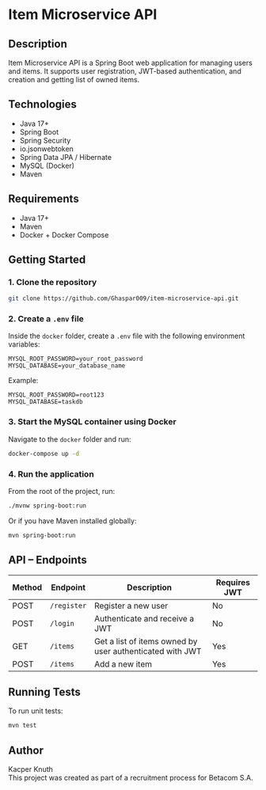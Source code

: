 # Item Microservice API

## Description

Item Microservice API is a Spring Boot web application for managing users and items. It supports user registration, JWT-based authentication, and creation and getting list of owned items.

## Technologies

- Java 17+
- Spring Boot
- Spring Security
- io.jsonwebtoken
- Spring Data JPA / Hibernate
- MySQL (Docker)
- Maven

## Requirements

- Java 17+
- Maven
- Docker + Docker Compose

## Getting Started

### 1. Clone the repository

```bash
git clone https://github.com/Ghaspar009/item-microservice-api.git
```

### 2. Create a `.env` file

Inside the `docker` folder, create a `.env` file with the following environment variables:

```
MYSQL_ROOT_PASSWORD=your_root_password
MYSQL_DATABASE=your_database_name
```

Example:

```
MYSQL_ROOT_PASSWORD=root123
MYSQL_DATABASE=taskdb
```

### 3. Start the MySQL container using Docker

Navigate to the `docker` folder and run:

```bash
docker-compose up -d
```

### 4. Run the application

From the root of the project, run:

```bash
./mvnw spring-boot:run
```

Or if you have Maven installed globally:

```bash
mvn spring-boot:run
```

## API – Endpoints

| Method | Endpoint | Description                                              | Requires JWT |
|--------|----------|----------------------------------------------------------|--------------|
| POST   | `/register` | Register a new user                                      | No           |
| POST   | `/login` | Authenticate and receive a JWT                           | No           |
| GET    | `/items` | Get a list of items owned by user authenticated with JWT | Yes          |
| POST   | `/items` | Add a new item                                           | Yes          |

## Running Tests

To run unit tests:

```bash
mvn test
```

## Author
Kacper Knuth \
This project was created as part of a recruitment process for Betacom S.A.
